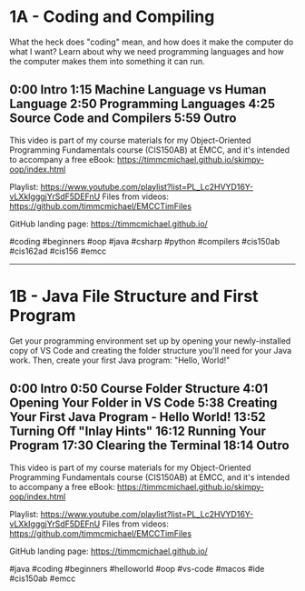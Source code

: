 # 1A - Coding and Compiling

What the heck does "coding" mean, and how does it make the computer do what I want? Learn about why we need programming languages and how the computer makes them into something it can run.

0:00 Intro
1:15 Machine Language vs Human Language
2:50 Programming Languages
4:25 Source Code and Compilers
5:59 Outro
----
This video is part of my course materials for my Object-Oriented Programming Fundamentals course (CIS150AB) at EMCC, and it's intended to accompany a free eBook: https://timmcmichael.github.io/skimpy-oop/index.html

Playlist: https://www.youtube.com/playlist?list=PL_Lc2HVYD16Y-vLXkIgggjYrSdF5DEFnU
Files from videos: https://github.com/timmcmichael/EMCCTimFiles 

GitHub landing page: https://timmcmichael.github.io/

#coding #beginners #oop #java #csharp #python #compilers #cis150ab #cis162ad #cis156 #emcc

---------------

# 1B - Java File Structure and First Program

Get your programming environment set up by opening your newly-installed copy of VS Code and creating the folder structure you'll need for your Java work. Then, create your first Java program: "Hello, World!"

0:00 Intro
0:50 Course Folder Structure
4:01 Opening Your Folder in VS Code
5:38 Creating Your First Java Program - Hello World!
13:52 Turning Off "Inlay Hints"
16:12 Running Your Program
17:30 Clearing the Terminal
18:14 Outro
----
This video is part of my course materials for my Object-Oriented Programming Fundamentals course (CIS150AB) at EMCC, and it's intended to accompany a free eBook: https://timmcmichael.github.io/skimpy-oop/index.html

Playlist: https://www.youtube.com/playlist?list=PL_Lc2HVYD16Y-vLXkIgggjYrSdF5DEFnU
Files from videos: https://github.com/timmcmichael/EMCCTimFiles 

GitHub landing page: https://timmcmichael.github.io/

#java #coding #beginners #helloworld #oop #vs-code #macos #ide #cis150ab #emcc